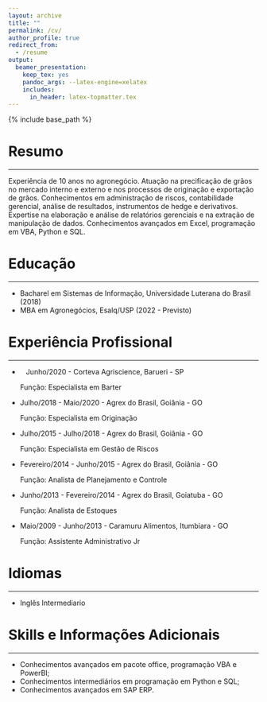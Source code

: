 ```yaml
---
layout: archive
title: ""
permalink: /cv/
author_profile: true
redirect_from:
  - /resume
output:
  beamer_presentation:
    keep_tex: yes
    pandoc_args: --latex-engine=xelatex
    includes:
      in_header: latex-topmatter.tex
---
```


{% include base_path %}

# Resumo

---

Experiência de 10 anos no agronegócio. Atuação na precificação de grãos no mercado interno e externo e  nos processos de originação e exportação de grãos. Conhecimentos em administração de riscos,  contabilidade gerencial, análise de resultados, instrumentos de hedge e derivativos. Expertise na elaboração  e análise de relatórios gerenciais e na extração de manipulação de dados. Conhecimentos avançados em  Excel, programação em VBA, Python e SQL.

Educação
======

---

* Bacharel em Sistemas de Informação, Universidade Luterana do Brasil (2018)
* MBA em Agronegócios, Esalq/USP (2022 - Previsto)

Experiência Profissional
======

---

*    Junho/2020 - Corteva Agriscience, Barueri - SP
  
  Função: Especialista em Barter

* Julho/2018 - Maio/2020 - Agrex do Brasil, Goiânia - GO
  
  Função: Especialista em Originação

* Julho/2015 - Julho/2018 - Agrex do Brasil, Goiânia - GO
  
  Função: Especialista em Gestão de Riscos

* Fevereiro/2014 - Junho/2015 - Agrex do Brasil, Goiânia - GO
  
  Função: Analista de Planejamento e Controle

* Junho/2013 - Fevereiro/2014 - Agrex do Brasil, Goiatuba - GO
  
  Função: Analista de Estoques

* Maio/2009 - Junho/2013 - Caramuru Alimentos, Itumbiara - GO
  
  Função: Assistente Administrativo Jr

# Idiomas

---

* Inglês Intermediario

Skills e Informações Adicionais
======

---

* Conhecimentos avançados em pacote office, programação VBA e PowerBI;
* Conhecimentos intermediários em programação em Python e SQL;
* Conhecimentos avançados em SAP ERP.
